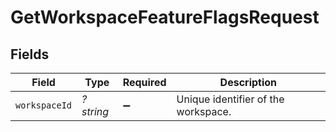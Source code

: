 # GetWorkspaceFeatureFlagsRequest


## Fields

| Field                               | Type                                | Required                            | Description                         |
| ----------------------------------- | ----------------------------------- | ----------------------------------- | ----------------------------------- |
| `workspaceId`                       | *?string*                           | :heavy_minus_sign:                  | Unique identifier of the workspace. |